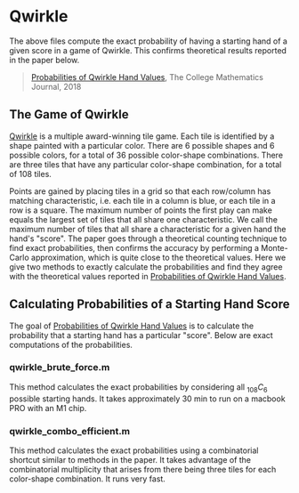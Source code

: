 # Qwirkle
The above files compute the exact probability of having a starting hand of a given score in a game of Qwirkle. This confirms theoretical results reported in the paper below.

> [Probabilities of Qwirkle Hand Values](https://www.tandfonline.com/doi/abs/10.1080/07468342.2018.1490592?journalCode=ucmj20), The College Mathematics Journal, 2018

## The Game of Qwirkle
[Qwirkle](https://en.wikipedia.org/wiki/Qwirkle) is a multiple award-winning tile game. Each tile is identified by a shape painted with a particular color. There are 6 possible shapes and 6 possible colors, for a total of 36 possible color-shape combinations. There are three tiles that have any particular color-shape combination, for a total of 108 tiles.

Points are gained by placing tiles in a grid so that each row/column has matching characteristic, i.e. each tile in a column is blue, or each tile in a row is a square. The maximum number of points the first play can make equals the largest set of tiles that all share one characteristic. We call the maximum number of tiles that all share a characteristic for a given hand the hand's "score". The paper goes through a theoretical counting technique to find exact probabilities, then confirms the accuracy by performing a Monte-Carlo approximation, which is quite close to the theoretical values. Here we give two methods to exactly calculate the probabilities and find they agree with the theoretical values reported in [Probabilities of Qwirkle Hand Values](https://www.tandfonline.com/doi/abs/10.1080/07468342.2018.1490592?journalCode=ucmj20).

## Calculating Probabilities of a Starting Hand Score
The goal of [Probabilities of Qwirkle Hand Values](https://www.tandfonline.com/doi/abs/10.1080/07468342.2018.1490592?journalCode=ucmj20) is to calculate the probability that a starting hand has a particular "score". Below are exact computations of the probabilities.

### qwirkle_brute_force.m
This method calculates the exact probabilities by considering all $_{108} C_6$ possible starting hands. It takes approximately 30 min to run on a macbook PRO with an M1 chip.

### qwirkle_combo_efficient.m
This method calculates the exact probabilities using a combinatorial shortcut similar to methods in the paper. It takes advantage of the combinatorial multiplicity that arises from there being three tiles for each color-shape combination. It runs very fast.
